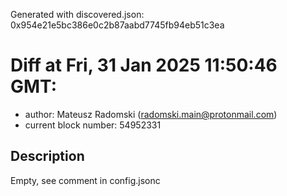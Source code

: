Generated with discovered.json: 0x954e21e5bc386e0c2b87aabd7745fb94eb51c3ea

# Diff at Fri, 31 Jan 2025 11:50:46 GMT:

- author: Mateusz Radomski (<radomski.main@protonmail.com>)
- current block number: 54952331

## Description

Empty, see comment in config.jsonc
